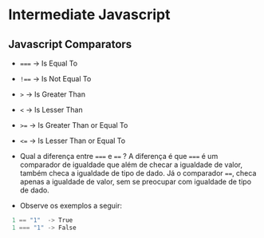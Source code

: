 # Intermediate Javascript

## Javascript Comparators
* ```===```  -> Is Equal To
* ```!==```  -> Is Not Equal To
* ```>```    -> Is Greater Than
* ```<```    -> Is Lesser Than
* ```>=```   -> Is Greater Than or Equal To
* ```<=```   -> Is Lesser Than or Equal To

* Qual a diferença entre ```===``` e ```==``` ? A diferença é que ```===``` é um comparador de igualdade que além de checar a igualdade de valor, também checa a igualdade de tipo de dado. Já o comparador ```==```, checa apenas a igualdade de valor, sem se preocupar com igualdade de tipo de dado.
* Observe os exemplos a seguir:
```javascript
 1 == "1"  -> True
 1 === "1" -> False
```
